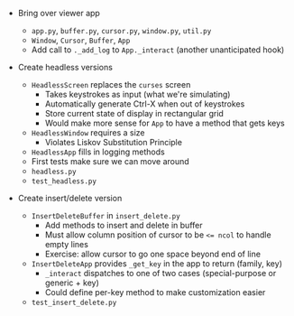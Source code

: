 -   Bring over viewer app
    -   `app.py`, `buffer.py`, `cursor.py`, `window.py`, `util.py`
    -   `Window`, `Cursor`, `Buffer`, `App`
    -   Add call to `._add_log` to `App._interact` (another unanticipated hook)

-   Create headless versions
    -   `HeadlessScreen` replaces the `curses` screen
        -   Takes keystrokes as input (what we're simulating)
        -   Automatically generate Ctrl-X when out of keystrokes
        -   Store current state of display in rectangular grid
        -   Would make more sense for `App` to have a method that gets keys
    -   `HeadlessWindow` requires a size
        -   Violates Liskov Substitution Principle
    -   `HeadlessApp` fills in logging methods
    -   First tests make sure we can move around
    -   `headless.py`
    -   `test_headless.py`

-   Create insert/delete version
    -   `InsertDeleteBuffer` in `insert_delete.py`
        -   Add methods to insert and delete in buffer
        -   Must allow column position of cursor to be `<= ncol` to handle empty lines
        -   Exercise: allow cursor to go one space beyond end of line
    -   `InsertDeleteApp` provides `_get_key` in the app to return (family, key)
        -   `_interact` dispatches to one of two cases (special-purpose or generic + key)
        -   Could define per-key method to make customization easier
    -   `test_insert_delete.py`
